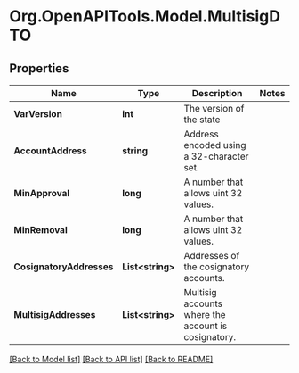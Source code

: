 # Org.OpenAPITools.Model.MultisigDTO

## Properties

Name | Type | Description | Notes
------------ | ------------- | ------------- | -------------
**VarVersion** | **int** | The version of the state | 
**AccountAddress** | **string** | Address encoded using a 32-character set. | 
**MinApproval** | **long** | A number that allows uint 32 values. | 
**MinRemoval** | **long** | A number that allows uint 32 values. | 
**CosignatoryAddresses** | **List&lt;string&gt;** | Addresses of the cosignatory accounts. | 
**MultisigAddresses** | **List&lt;string&gt;** | Multisig accounts where the account is cosignatory. | 

[[Back to Model list]](../README.md#documentation-for-models) [[Back to API list]](../README.md#documentation-for-api-endpoints) [[Back to README]](../README.md)

